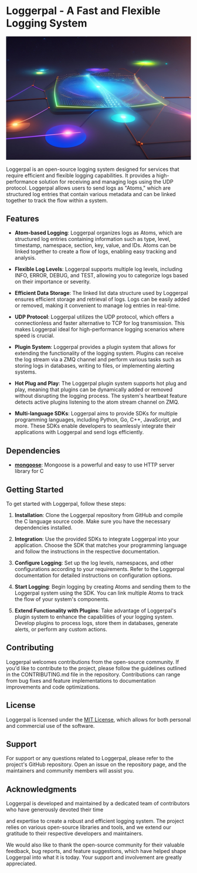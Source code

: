 # Loggerpal - A Fast and Flexible Logging System

![Cool image of Loggerpal](docs/images/img.png "Cool image of Loggerpal")

Loggerpal is an open-source logging system designed for services that require efficient and flexible logging capabilities. It provides a high-performance solution for receiving and managing logs using the UDP protocol. Loggerpal allows users to send logs as "Atoms," which are structured log entries that contain various metadata and can be linked together to track the flow within a system.

## Features

- **Atom-based Logging**: Loggerpal organizes logs as Atoms, which are structured log entries containing information such as type, level, timestamp, namespace, section, key, value, and IDs. Atoms can be linked together to create a flow of logs, enabling easy tracking and analysis.

- **Flexible Log Levels**: Loggerpal supports multiple log levels, including INFO, ERROR, DEBUG, and TEST, allowing you to categorize logs based on their importance or severity.

- **Efficient Data Storage**: The linked list data structure used by Loggerpal ensures efficient storage and retrieval of logs. Logs can be easily added or removed, making it convenient to manage log entries in real-time.

- **UDP Protocol**: Loggerpal utilizes the UDP protocol, which offers a connectionless and faster alternative to TCP for log transmission. This makes Loggerpal ideal for high-performance logging scenarios where speed is crucial.

- **Plugin System**: Loggerpal provides a plugin system that allows for extending the functionality of the logging system. Plugins can receive the log stream via a ZMQ channel and perform various tasks such as storing logs in databases, writing to files, or implementing alerting systems.

- **Hot Plug and Play**: The Loggerpal plugin system supports hot plug and play, meaning that plugins can be dynamically added or removed without disrupting the logging process. The system's heartbeat feature detects active plugins listening to the atom stream channel on ZMQ.

- **Multi-language SDKs**: Loggerpal aims to provide SDKs for multiple programming languages, including Python, Go, C++, JavaScript, and more. These SDKs enable developers to seamlessly integrate their applications with Loggerpal and send logs efficiently.

## Dependencies
* **[mongoose](https://github.com/cesanta/mongoose)**: Mongoose is a powerful and easy to use HTTP server library for C

## Getting Started

To get started with Loggerpal, follow these steps:

1. **Installation**: Clone the Loggerpal repository from GitHub and compile the C language source code. Make sure you have the necessary dependencies installed.

2. **Integration**: Use the provided SDKs to integrate Loggerpal into your application. Choose the SDK that matches your programming language and follow the instructions in the respective documentation.

3. **Configure Logging**: Set up the log levels, namespaces, and other configurations according to your requirements. Refer to the Loggerpal documentation for detailed instructions on configuration options.

4. **Start Logging**: Begin logging by creating Atoms and sending them to the Loggerpal system using the SDK. You can link multiple Atoms to track the flow of your system's components.

5. **Extend Functionality with Plugins**: Take advantage of Loggerpal's plugin system to enhance the capabilities of your logging system. Develop plugins to process logs, store them in databases, generate alerts, or perform any custom actions.

## Contributing

Loggerpal welcomes contributions from the open-source community. If you'd like to contribute to the project, please follow the guidelines outlined in the CONTRIBUTING.md file in the repository. Contributions can range from bug fixes and feature implementations to documentation improvements and code optimizations.

## License

Loggerpal is licensed under the [MIT License](https://opensource.org/licenses/MIT), which allows for both personal and commercial use of the software.

## Support

For support or any questions related to Loggerpal, please refer to the project's GitHub repository. Open an issue on the repository page, and the maintainers and community members will assist you.

## Acknowledgments

Loggerpal is developed and maintained by a dedicated team of contributors who have generously devoted their time

and expertise to create a robust and efficient logging system. The project relies on various open-source libraries and tools, and we extend our gratitude to their respective developers and maintainers.

We would also like to thank the open-source community for their valuable feedback, bug reports, and feature suggestions, which have helped shape Loggerpal into what it is today. Your support and involvement are greatly appreciated.

